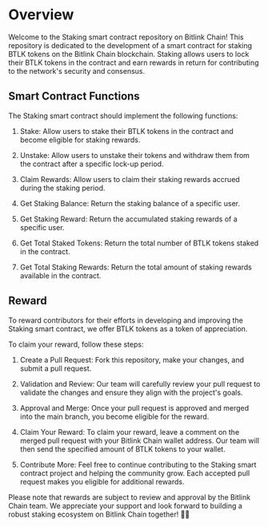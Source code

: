 # Overview
Welcome to the Staking smart contract repository on Bitlink Chain! This repository is dedicated to the development of a smart contract for staking BTLK tokens on the Bitlink Chain blockchain. Staking allows users to lock their BTLK tokens in the contract and earn rewards in return for contributing to the network's security and consensus.

## Smart Contract Functions
The Staking smart contract should implement the following functions:

1. Stake: Allow users to stake their BTLK tokens in the contract and become eligible for staking rewards.

2. Unstake: Allow users to unstake their tokens and withdraw them from the contract after a specific lock-up period.

3. Claim Rewards: Allow users to claim their staking rewards accrued during the staking period.

4. Get Staking Balance: Return the staking balance of a specific user.

5. Get Staking Reward: Return the accumulated staking rewards of a specific user.

6. Get Total Staked Tokens: Return the total number of BTLK tokens staked in the contract.

7. Get Total Staking Rewards: Return the total amount of staking rewards available in the contract.

## Reward
To reward contributors for their efforts in developing and improving the Staking smart contract, we offer BTLK tokens as a token of appreciation.

To claim your reward, follow these steps:

1. Create a Pull Request: Fork this repository, make your changes, and submit a pull request.

2. Validation and Review: Our team will carefully review your pull request to validate the changes and ensure they align with the project's goals.

3. Approval and Merge: Once your pull request is approved and merged into the main branch, you become eligible for the reward.

4. Claim Your Reward: To claim your reward, leave a comment on the merged pull request with your Bitlink Chain wallet address. Our team will then send the specified amount of BTLK tokens to your wallet.

5. Contribute More: Feel free to continue contributing to the Staking smart contract project and helping the community grow. Each accepted pull request makes you eligible for additional rewards.

Please note that rewards are subject to review and approval by the Bitlink Chain team. We appreciate your support and look forward to building a robust staking ecosystem on Bitlink Chain together! 🎉🚀
